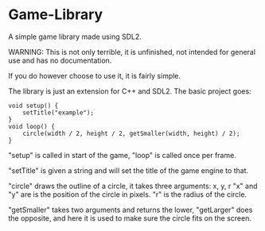 # Game-Library
A simple game library made using SDL2.


WARNING:
	This is not only terrible, it is unfinished, not intended for general use and has no documentation.

If you do however choose to use it, it is fairly simple.

The library is just an extension for C++ and SDL2.
The basic project goes:


	void setup() {
		setTitle("example");
	}
	void loop() {
		circle(width / 2, height / 2, getSmaller(width, height) / 2);
	}

"setup" is called in start of the game, "loop" is called once per frame.

"setTitle" is given a string and will set the title of the game engine to that.

"circle" draws the outline of a circle, it takes three arguments:
	x, y, r
"x" and "y" are is the position of the circle in pixels.
"r" is the radius of the circle.

"getSmaller" takes two arguments and returns the lower,
"getLarger" does the opposite,
and here it is used to make sure the circle fits on the screen.
